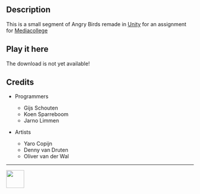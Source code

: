 ## Description

This is a small segment of Angry Birds remade in <a href="https://unity3d.com/" target="_blank">Unity</a> for an assignment for <a href="https://ma-web.nl/" target="_blank">Mediacollege</a>

## Play it here

The download is not yet available!

## Credits

* Programmers
  *	Gijs Schouten
  * Koen Sparreboom
  * Jarno Limmen

* Artists
  * Yaro Copijn
  * Denny van Druten
  * Oliver van der Wal

---

<img src="https://www.ma-web.nl/static/vector/Logo_blok.svg" width="48">